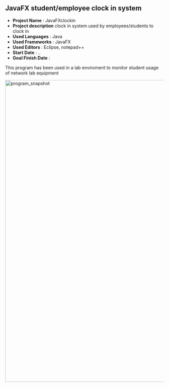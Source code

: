 <h2>JavaFX student/employee clock in system</h2>
<ul>
  <li><strong>Project Name</strong> : JavaFXclockin</li>
  <li><strong>Project description</strong> clock in system used by employees/students to clock in  </li>
  
  <li><strong>Used Languages</strong> : Java</li>
  
  <li><strong>Used Frameworks</strong> : JavaFX</li>
  
  <li><strong>Used Editors</strong> : Eclipse, notepad++</li>
  
  <li><strong>Start Date</strong> : ..</li>
  
  <li><strong>Goal Finish Date</strong> : </li>
</ul>

<p>This program has been used in a lab enviroment to monitor student usage of network lab equipment</p>

<img width="960" alt="program_snapshot" src="https://cloud.githubusercontent.com/assets/13792997/19164846/6ec07a72-8bb6-11e6-95e6-56430a71a4a0.PNG">
